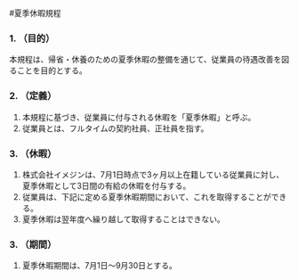 #夏季休暇規程
### 1. （目的）
本規程は、帰省・休養のための夏季休暇の整備を通じて、従業員の待遇改善を図ることを目的とする。

### 2. （定義）
1. 本規程に基づき、従業員に付与される休暇を「夏季休暇」と呼ぶ。
2. 従業員とは、フルタイムの契約社員、正社員を指す。

### 3. （休暇）
1. 株式会社イメジンは、7月1日時点で3ヶ月以上在籍している従業員に対し、夏季休暇として3日間の有給の休暇を付与する。
2. 従業員は、下記に定める夏季休暇期間において、これを取得することができる。
3. 夏季休暇は翌年度へ繰り越して取得することはできない。

### 3. （期間）
1. 夏季休暇期間は、7月1日〜9月30日とする。